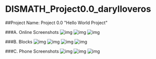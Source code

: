 # DISMATH_Project0.0_darylloveros

##Project Name: Project 0.0 "Hello World Project"

###A. Online Screenshots
![img](https://github.com/DeLaSalleUniversity-Manila-DISMATH-t216/DISMATH_Project0.0_darylloveros/blob/master/Home.png)
![img](https://github.com/DeLaSalleUniversity-Manila-DISMATH-t216/DISMATH_Project0.0_darylloveros/blob/master/Main.png)
![img](https://github.com/DeLaSalleUniversity-Manila-DISMATH-t216/DISMATH_Project0.0_darylloveros/blob/master/About.Me.png)

###B. Blocks
![img](https://github.com/DeLaSalleUniversity-Manila-DISMATH-t216/DISMATH_Project0.0_darylloveros/blob/master/Block.Home.png)
![img](https://github.com/DeLaSalleUniversity-Manila-DISMATH-t216/DISMATH_Project0.0_darylloveros/blob/master/Block.Main.png)
![img](https://github.com/DeLaSalleUniversity-Manila-DISMATH-t216/DISMATH_Project0.0_darylloveros/blob/master/Block.About.png)
![img](https://github.com/DeLaSalleUniversity-Manila-DISMATH-t216/DISMATH_Project0.0_darylloveros/blob/master/Block.Me.png)

###C. Phone Screenshots
![img](https://github.com/DeLaSalleUniversity-Manila-DISMATH-t216/DISMATH_Project0.0_darylloveros/blob/master/Phone.1.jpg)
![img](https://github.com/DeLaSalleUniversity-Manila-DISMATH-t216/DISMATH_Project0.0_darylloveros/blob/master/Phone.2.jpg)
![img](https://github.com/DeLaSalleUniversity-Manila-DISMATH-t216/DISMATH_Project0.0_darylloveros/blob/master/Phone.3.jpg)
